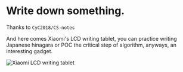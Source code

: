 # Write down something.

Thanks to `CyC2018/CS-notes`

And here comes Xiaomi's LCD writing tablet, you can practice writing Japanese hinagara or POC the critical step of algorithm, anyways, an interesting gadget.


![Xiaomi LCD writing tablet](./little-helper.png)

